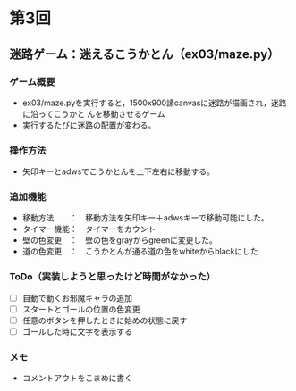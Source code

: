 # 第3回
## 迷路ゲーム：迷えるこうかとん（ex03/maze.py）
### ゲーム概要
- ex03/maze.pyを実行すると，1500x900䛾canvasに迷路が描画され，迷路に沿ってこうかと
んを移動させるゲーム
- 実行するたびに迷路の配置が変わる。
### 操作方法
- 矢印キーとadwsでこうかとんを上下左右に移動する。
### 追加機能
- 移動方法　　：　移動方法を矢印キー＋adwsキーで移動可能にした。
- タイマー機能：　タイマーをカウント
- 壁の色変更　：　壁の色をgrayからgreenに変更した。
- 道の色変更　：　こうかとんが通る道の色をwhiteからblackにした
### ToDo（実装しようと思ったけど時間がなかった）
- [ ] 自動で動くお邪魔キャラの追加
- [ ] スタートとゴールの位置の色変更
- [ ] 任意のボタンを押したときに始めの状態に戻す
- [ ] ゴールした時に文字を表示する

### メモ
- コメントアウトをこまめに書く